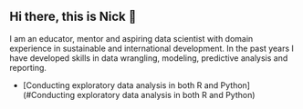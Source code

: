## Hi there, this is Nick 👋 
I am an educator, mentor and aspiring data scientist with domain experience in sustainable and international development. In the past years I have developed skills in data wrangling, modeling, predictive analysis and reporting.

- [Conducting exploratory data analysis in both R and Python] (#Conducting exploratory data analysis in both R and Python)


<!--
**nicholas-ongom/nicholas-ongom** is a ✨ _special_ ✨ repository because its `README.md` (this file) appears on your GitHub profile.

Here are some ideas to get you started:

- 🔭 I’m currently working on ...
- 🌱 I’m currently learning ...
- 👯 I’m looking to collaborate on ...
- 🤔 I’m looking for help with ...
- 💬 Ask me about ...
- 📫 How to reach me: ...
- 😄 Pronouns: ...
- ⚡ Fun fact: ...
-->
